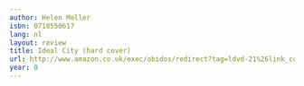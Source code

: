 ```yaml
---
author: Helen Meller
isbn: 0718550617
lang: nl
layout: review
title: Ideal City (hard cover)
url: http://www.amazon.co.uk/exec/obidos/redirect?tag=ldvd-21%26link_code=xm2%26camp=2025%26creative=165953%26path=http://www.amazon.co.uk/gp/redirect.html%253fASIN=0718550617%2526tag=ldvd-21%2526lcode=xm2%2526cID=2025%2526ccmID=165953%2526location=/o/ASIN/0718550617%25253FSubscriptionId=0VJDVJ14KM0P0VXDCQ82
year: 0
---
```

